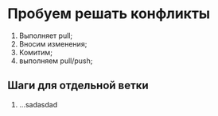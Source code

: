 # Пробуем решать конфликты

1. Выполняет pull;
3. Вносим изменения;
4. Комитим;
5. выполняем pull/push;

## Шаги для отдельной ветки

1. ...sadasdad